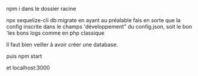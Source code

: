 npm i dans le dossier racine

npx sequelize-cli db:migrate en ayant au préalable fais en sorte que la config inscrite dans le champs 'développement" du config.json, soit le bon 'les bons logs comme en php classique

Il faut bien veiller à avoir créer une database.

puis npm start

et localhost:3000
